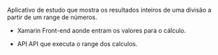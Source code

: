 Aplicativo de estudo que mostra os resultados inteiros de uma divisão a partir de um range de números.

- Xamarin
Front-end aonde entram os valores para o cálculo.

- API
API que executa o range dos calculos.

